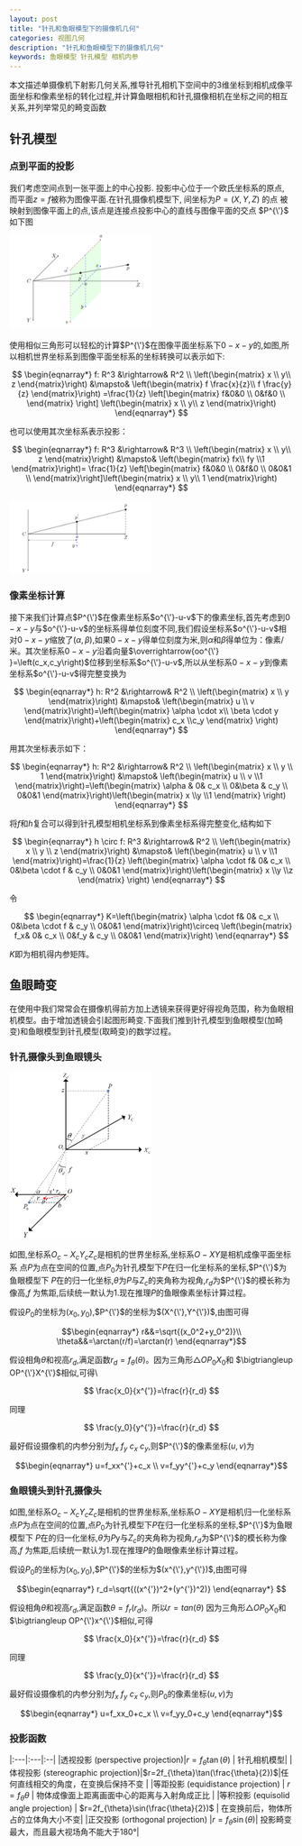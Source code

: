 ```yaml
---
layout: post
title: "针孔和鱼眼模型下的摄像机几何"
categories: 视图几何
description: "针孔和鱼眼模型下的摄像机几何"
keywords: 鱼眼模型 针孔模型 相机内参 
---
```


本文描述单摄像机下射影几何关系,推导针孔相机下空间中的3维坐标到相机成像平面坐标和像素坐标的转化过程,并计算鱼眼相机和针孔摄像相机在坐标之间的相互关系,并列举常见的畸变函数

## 针孔模型

### 点到平面的投影

我们考虑空间点到一张平面上的中心投影. 投影中心位于一个欧氏坐标系的原点,
而平面$z=f$被称为图像平面.在针孔摄像机模型下, 间坐标为$P=(X,Y,Z)$
的点 被映射到图像平面上的点,该点是连接点投影中心的直线与图像平面的交点 $P^{\'}$ 如下图

<img src="/images/post/pinhole.png" width="50%" alt="pinhole"  style="center"/>

 使用相似三角形可以轻松的计算$P^{\'}$在图像平面坐标系下$0-x-y$的,如图,所以相机世界坐标系到图像平面坐标系的坐标转换可以表示如下:

$$
   \begin{eqnarray*}
       f: R^3 &\rightarrow& R^2 \\
       \left(\begin{matrix}
           x \\ y\\ z
       \end{matrix}\right) &\mapsto& \left(\begin{matrix}
           f \frac{x}{z}\\ f \frac{y}{z}
       \end{matrix}\right)
       =\frac{1}{z} \left[\begin{matrix}
        f&0&0 \\
        0&f&0 \\ 
    \end{matrix}
    \right] 
    \left(\begin{matrix}
        x \\ y\\ z
    \end{matrix}\right)
   \end{eqnarray*}
$$

   也可以使用其次坐标系表示投影：

$$
   \begin{eqnarray*}
    f: R^3 &\rightarrow& R^3 \\
    \left(\begin{matrix}
        x \\ y\\ z 
    \end{matrix}\right) &\mapsto& \left(\begin{matrix}
        fx\\ fy \\1 
    \end{matrix}\right)= \frac{1}{z} \left[\begin{matrix}
        f&0&0 \\
        0&f&0 \\
        0&0&1 \\
    \end{matrix}\right]\left(\begin{matrix}
        x \\ y\\ 1 
    \end{matrix}\right)
\end{eqnarray*}
$$

<img src="/images/post/pinhole1.png" width="50%" alt="pinhole1"  style="center">

### 像素坐标计算

接下来我们计算点$P^{\'}$在像素坐标系$o^{\'}-u-v$下的像素坐标,首先考虑到$0-x-y$与$o^{\'}-u-v$的坐标系得单位刻度不同,我们假设坐标系$o^{\'}-u-v$相对$0-x-y$缩放了$\left(\alpha,\beta\right)$,如果$0-x-y$得单位刻度为米,则$\alpha$和$\beta$得单位为：像素/米。其次坐标系$0-x-y$沿着向量$\overrightarrow{oo^{\'} }=\left(c_x,c_y\right)$位移到坐标系$o^{\'}-u-v$,所以从坐标系$0-x-y$到像素坐标系$o^{\'}-u-v$得完整变换为

$$ 
    \begin{eqnarray*}
        h: R^2 &\rightarrow& R^2 \\
        \left(\begin{matrix}
            x \\ y
        \end{matrix}\right) &\mapsto& \left(\begin{matrix}
            u \\ v
        \end{matrix}\right)=\left(\begin{matrix}
            \alpha \cdot x\\ \beta \cdot y
        \end{matrix}\right)+\left(\begin{matrix}
            c_x \\c_y
        \end{matrix} \right)
    \end{eqnarray*}
$$

用其次坐标表示如下：

$$
\begin{eqnarray*}
    h: R^2 &\rightarrow& R^2 \\
    \left(\begin{matrix}
        x \\ y \\ 1
    \end{matrix}\right) &\mapsto& \left(\begin{matrix}
        u \\ v \\1
    \end{matrix}\right)=\left(\begin{matrix}
        \alpha & 0& c_x \\
        0&\beta & c_y  \\
        0&0&1
    \end{matrix}\right)\left(\begin{matrix}
        x \\y \\1
    \end{matrix} \right)
\end{eqnarray*}
$$

将$f$和$h$复合可以得到针孔模型相机坐标系到像素坐标系得完整变化,结构如下

$$
\begin{eqnarray*}
    h \circ f: R^3 &\rightarrow& R^2 \\
    \left(\begin{matrix}
        x \\ y \\ z
    \end{matrix}\right) &\mapsto& \left(\begin{matrix}
        u \\ v \\1
    \end{matrix}\right)=\frac{1}{z} \left(\begin{matrix}
        \alpha \cdot f& 0& c_x \\
        0&\beta \cdot f & c_y  \\
        0&0&1
    \end{matrix}\right)\left(\begin{matrix}
        x \\y \\z
    \end{matrix} \right)
\end{eqnarray*}
$$

令

$$
\begin{eqnarray*}
    K=\left(\begin{matrix}
        \alpha \cdot f& 0& c_x \\
        0&\beta \cdot f & c_y  \\
        0&0&1
    \end{matrix}\right)\circeq \left(\begin{matrix}
        f_x& 0& c_x \\
        0&f_y & c_y  \\
        0&0&1
    \end{matrix}\right)
\end{eqnarray*}
$$

$K$即为相机得内参矩阵。
## 鱼眼畸变

在使用中我们常常会在摄像机得前方加上透镜来获得更好得视角范围，称为鱼眼相机模型。由于增加透镜会引起图形畸变.下面我们推到针孔模型到鱼眼模型(加畸变)和鱼眼模型到针孔模型(取畸变)的数学过程。

### 针孔摄像头到鱼眼镜头

<img src="/images/post/fisheye.png" width="50%" alt="fish-eye"  style="center"/>

如图,坐标系$O_c-X_cY_cZ_c$是相机的世界坐标系,坐标系$O-XY$是相机成像平面坐标系
点$P$为点在空间的位置,点$P_0$为针孔模型下$P$在归一化坐标系的坐标,$P^{\'}$为鱼眼模型下
$P$在的归一化坐标,$\theta$为$P$与$Z_c$的夹角称为视角,$r_d$为$P^{\'}$的模长称为像高,$f$
为焦距,后续统一默认为$1$.现在推理$P$的鱼眼像素坐标计算过程。

假设$P_0$的坐标为$(x_0,y_0)$,$P^{\'}$的坐标为$(X^{\'},Y^{\'})$,由图可得

$$\begin{eqnarray*}
   r&&=\sqrt{(x_0^2+y_0^2)}\\
   \theta&&=\arctan(r/f)=\arctan(r)
\end{eqnarray*}$$

假设相角$\theta$和视高$r_d$,满足函数$r_d=f_{\theta}(\theta)$。因为三角形$\bigtriangleup OP_0X_0$和
$\bigtriangleup OP^{\'}X^{\'}$相似,可得\

$$
\frac{x_0}{x^{'}}=\frac{r}{r_d}
$$

同理

$$
\frac{y_0}{y^{'}}=\frac{r}{r_d}
$$

最好假设摄像机的内参分别为$f_x$ $f_y$ $c_x$ $c_y$,则$P^{\'}$的像素坐标$(u,v)$为

$$\begin{eqnarray*}
   u=f_xx^{'}+c_x \\
   v=f_yy^{'}+c_y
\end{eqnarray*}$$



### 鱼眼镜头到针孔摄像头

如图,坐标系$O_c-X_cY_cZ_c$是相机的世界坐标系,坐标系$O-XY$是相机归一化坐标系
点$P$为点在空间的位置,点$P_0$为针孔模型下$P$在归一化坐标系的坐标,$P^{\'}$为鱼眼模型下
$P$在的归一化坐标,$\theta$为$P$y与$Z_c$的夹角称为视角,$r_d$为$P^{\'}$的模长称为像高,$f$
为焦距,后续统一默认为$1$.现在推理$P$的鱼眼像素坐标计算过程。

假设$P_0$的坐标为$(x_0,y_0)$,$P^{\'}$的坐标为$(x^{\'},y^{\'})$,由图可得

$$\begin{eqnarray*}
   r_d=\sqrt{((x^{'})^2+(y^{'})^2)}
\end{eqnarray*}
$$

假设相角$\theta$和视高$r_d$,满足函数$\theta=f_{r}(r_d)$。所以$r=tan(\theta)$
因为三角形$\bigtriangleup OP_0X_0$和
$\bigtriangleup OP^{\'}x^{\'}$相似,可得

$$
\frac{x_0}{x^{'}}=\frac{r}{r_d}
$$

同理

$$
\frac{y_0}{x^{'}}=\frac{r}{r_d}
$$

最好假设摄像机的内参分别为$f_x$ $f_y$ $c_x$ $c_y$,则$P_0$的像素坐标$(u,v)$为

$$\begin{eqnarray*}
   u=f_xx_0+c_x \\
   v=f_yy_0+c_y
\end{eqnarray*}$$

### 投影函数

|:---|:---|:--|
|透视投影 (perspective projection)|$r=f_{\theta}\tan(\theta)$ | 针孔相机模型|
|体视投影 (stereographic projection)|$r=2f_{\theta}\tan(\frac{\theta}{2})$|任何直线相交的角度，在变换后保持不变 |
|等距投影 (equidistance projection) | $r=f_{\theta}\theta$ | 物体成像面上距离画面中心的距离与入射角成正比 |
|等积投影 (equisolid angle projection) | $r=2f_{\theta}\sin(\frac{\theta}{2})$ | 在变换前后，物体所占的立体角大小不变|
|正交投影 (orthogonal projection) |$r=f_{\theta}\sin(\theta)$| 投影畸变最大，而且最大视场角不能大于180°|
